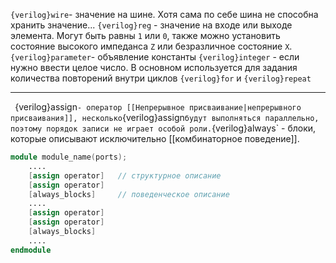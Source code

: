 `{verilog}wire`- значение на шине. Хотя сама по себе шина не способна хранить значение...
`{verilog}reg` - значение на входе или выходе элемента. 
Могут быть равны `1` или `0`, также можно установить состояние высокого импеданса `Z` или безразличное состояние `X`. 
`{verilog}parameter`- объявление константы
`{verilog}integer` - если нужно ввести целое число. В основном используется для задания количества повторений внутри циклов `{verilog}for` и `{verilog}repeat`
___
`
`{verilog}assign` - оператор [[Непрерывное присваивание|непрерывного присваивания]], несколько `{verilog}assign` будут выполняться параллельно, поэтому порядок записи не играет особой роли.
`{verilog}always` - блоки, которые описывают исключительно [[комбинаторное поведение]].
```verilog
module module_name(ports);
	.... 
	[assign operator]   // структурное описание 
	[assign operator] 
	[always_blocks]     // поведенческое описание 
	.... 
	[assign operator] 
	[assign operator] 
	[always_blocks] 
	.... 
endmodule
```
